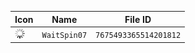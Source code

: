 | Icon | Name | File ID |
| ---  | ---  | ---     |
| ![](WaitSpin07.png) | `WaitSpin07` | `7675493365514201812` |
